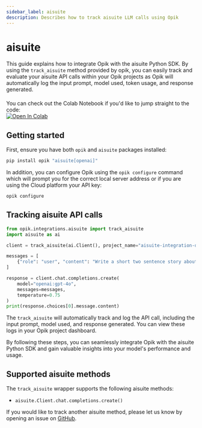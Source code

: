 ```yaml
---
sidebar_label: aisuite
description: Describes how to track aisuite LLM calls using Opik
---
```


# aisuite

This guide explains how to integrate Opik with the aisuite Python SDK. By using the `track_aisuite` method provided by opik, you can easily track and evaluate your aisuite API calls within your Opik projects as Opik will automatically log the input prompt, model used, token usage, and response generated.

<div style="display: flex; align-items: center; flex-wrap: wrap; margin: 20px 0;">
  <span style="margin-right: 10px;">You can check out the Colab Notebook if you'd like to jump straight to the code:</span>
  <a href="https://colab.research.google.com/github/comet-ml/opik/blob/main/apps/opik-documentation/documentation/docs/cookbook/aisuite.ipynb" target="_blank" rel="noopener noreferrer">
    <img src="https://colab.research.google.com/assets/colab-badge.svg" alt="Open In Colab" style="vertical-align: middle;"/>
  </a>
</div>

## Getting started

First, ensure you have both `opik` and `aisuite` packages installed:

```bash
pip install opik "aisuite[openai]"
```

In addition, you can configure Opik using the `opik configure` command which will prompt you for the correct local server address or if you are using the Cloud platform your API key:

```bash
opik configure
```

## Tracking aisuite API calls

```python
from opik.integrations.aisuite import track_aisuite
import aisuite as ai

client = track_aisuite(ai.Client(), project_name="aisuite-integration-demo")

messages = [
    {"role": "user", "content": "Write a short two sentence story about Opik."},
]

response = client.chat.completions.create(
    model="openai:gpt-4o",
    messages=messages,
    temperature=0.75
)
print(response.choices[0].message.content)
```

The `track_aisuite` will automatically track and log the API call, including the input prompt, model used, and response generated. You can view these logs in your Opik project dashboard.

By following these steps, you can seamlessly integrate Opik with the aisuite Python SDK and gain valuable insights into your model's performance and usage.

## Supported aisuite methods

The `track_aisuite` wrapper supports the following aisuite methods:

- `aisuite.Client.chat.completions.create()`

If you would like to track another aisuite method, please let us know by opening an issue on [GitHub](https://github.com/comet-ml/opik/issues).
